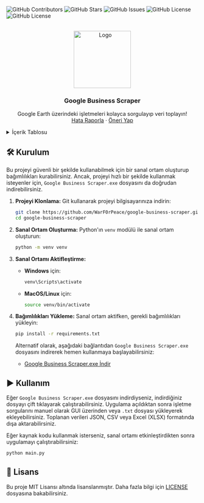 <div id="top"></div>

![GitHub Contributors](https://img.shields.io/github/contributors/WarF0rPeace/google-business-scraper.svg?style=for-the-badge) ![GitHub Stars](https://img.shields.io/github/stars/WarF0rPeace/google-business-scraper.svg?style=for-the-badge) ![GitHub Issues](https://img.shields.io/github/issues/WarF0rPeace/google-business-scraper.svg?style=for-the-badge) ![GitHub License](https://img.shields.io/github/license/WarF0rPeace/google-business-scraper.svg?style=for-the-badge) ![GitHub License](https://img.shields.io/github/downloads/warf0rpeace/google-business-scraper/total.svg?style=for-the-badge)

<br />
<div align="center">
  <a href="https://github.com/WarF0rPeace/google-business-scraper">
    <img src="https://i.ibb.co/j3FTTYf/logo.png" alt="Logo" width="150" height="150">
  </a>

  <h3 align="center">Google Business Scraper</h3>

  <p align="center">
    Google Earth üzerindeki işletmeleri kolayca sorgulayıp veri toplayın!
    <br />
    <a href="https://github.com/WarF0rPeace/google-business-scraper/issues">Hata Raporla</a>
    ·
    <a href="https://github.com/WarF0rPeace/google-business-scraper/issues">Öneri Yap</a>
  </p>
</div>

<details>
  <summary>İçerik Tablosu</summary>
  <ol>
    <li><a href="#🛠-Kurulum">Kurulum</a></li>
    <li><a href="#▶-Kullanım">Kullanım</a></li>
    <li><a href="#📝-Lisans">Lisans</a></li>
  </ol>
</details>

## 🛠 Kurulum

Bu projeyi güvenli bir şekilde kullanabilmek için bir sanal ortam oluşturup bağımlılıkları kurabilirsiniz. Ancak, projeyi hızlı bir şekilde kullanmak isteyenler için, `Google Business Scraper.exe` dosyasını da doğrudan indirebilirsiniz.

1. **Projeyi Klonlama:** Git kullanarak projeyi bilgisayarınıza indirin:

    ```bash
    git clone https://github.com/WarF0rPeace/google-business-scraper.git
    cd google-business-scraper
    ```

2. **Sanal Ortam Oluşturma:** Python'ın `venv` modülü ile sanal ortam oluşturun:

    ```bash
    python -m venv venv
    ```

3. **Sanal Ortamı Aktifleştirme:**

   - **Windows** için:

     ```bash
     venv\Scripts\activate
     ```

   - **MacOS/Linux** için:

     ```bash
     source venv/bin/activate
     ```

4. **Bağımlılıkları Yükleme:** Sanal ortam aktifken, gerekli bağımlılıkları yükleyin:

    ```bash
    pip install -r requirements.txt
    ```

   Alternatif olarak, aşağıdaki bağlantıdan `Google Business Scraper.exe` dosyasını indirerek hemen kullanmaya başlayabilirsiniz:
   - [Google Business Scraper.exe İndir](https://github.com/WarF0rPeace/google-business-scraper/releases/latest/download/Google.Business.Scraper.exe)


## ▶ Kullanım

Eğer `Google Business Scraper.exe` dosyasını indirdiyseniz, indirdiğiniz dosyayı çift tıklayarak çalıştırabilirsiniz. Uygulama açıldıktan sonra işletme sorgularını manuel olarak GUI üzerinden veya `.txt` dosyası yükleyerek ekleyebilirsiniz. Toplanan verileri JSON, CSV veya Excel (XLSX) formatında dışa aktarabilirsiniz.

Eğer kaynak kodu kullanmak isterseniz, sanal ortamı etkinleştirdikten sonra uygulamayı çalıştırabilirsiniz:

```bash
python main.py
```

## 📝 Lisans

Bu proje MIT Lisansı altında lisanslanmıştır. Daha fazla bilgi için [LICENSE](https://github.com/WarF0rPeace/google-business-scraper/blob/main/LICENSE) dosyasına bakabilirsiniz.
